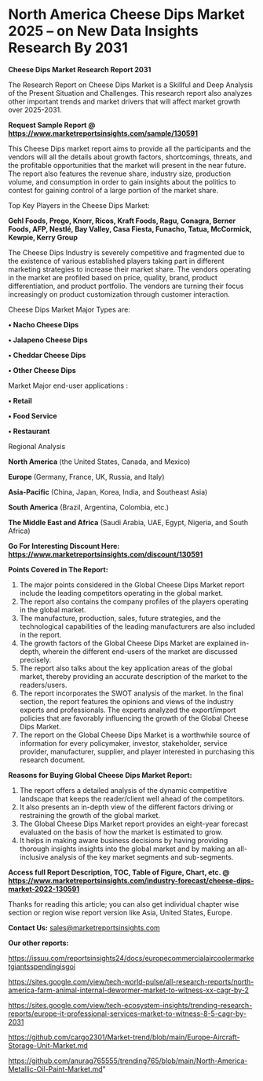 # North America Cheese Dips Market 2025 – on New Data Insights Research By 2031

<strong>Cheese Dips Market Research Report 2031</strong>

The Research Report on Cheese Dips Market is a Skillful and Deep Analysis of the Present Situation and Challenges. This research report also analyzes other important trends and market drivers that will affect market growth over 2025-2031.

<strong>Request Sample Report @ <a href=https://www.marketreportsinsights.com/sample/130591>https://www.marketreportsinsights.com/sample/130591</a></strong>

This Cheese Dips market report aims to provide all the participants and the vendors will all the details about growth factors, shortcomings, threats, and the profitable opportunities that the market will present in the near future. The report also features the revenue share, industry size, production volume, and consumption in order to gain insights about the politics to contest for gaining control of a large portion of the market share.

Top Key Players in the Cheese Dips Market:

<strong>Gehl Foods, Prego, Knorr, Ricos, Kraft Foods, Ragu, Conagra, Berner Foods, AFP, Nestlé, Bay Valley, Casa Fiesta, Funacho, Tatua, McCormick, Kewpie, Kerry Group</strong>

The Cheese Dips Industry is severely competitive and fragmented due to the existence of various established players taking part in different marketing strategies to increase their market share. The vendors operating in the market are profiled based on price, quality, brand, product differentiation, and product portfolio. The vendors are turning their focus increasingly on product customization through customer interaction.

Cheese Dips Market Major Types are:

<strong>• Nacho Cheese Dips

• Jalapeno Cheese Dips

• Cheddar Cheese Dips

• Other Cheese Dips</strong>

Market Major end-user applications :

<strong>• Retail

• Food Service

• Restaurant</strong>

Regional Analysis

</u><strong><b>North America</b></strong> (the United States, Canada, and Mexico)

<strong><b>Europe </b></strong>(Germany, France, UK, Russia, and Italy)

<strong><b>Asia-Pacific</b></strong> (China, Japan, Korea, India, and Southeast Asia)

<strong><b>South America</b></strong> (Brazil, Argentina, Colombia, etc.)

<strong><b>The Middle East and Africa</b></strong> (Saudi Arabia, UAE, Egypt, Nigeria, and South Africa)

<strong>Go For Interesting Discount Here: <a href=https://www.marketreportsinsights.com/discount/130591>https://www.marketreportsinsights.com/discount/130591</a></strong>

<strong>Points Covered in The Report:</strong>
<ol>
  <li>The major points considered in the Global Cheese Dips Market report include the leading competitors operating in the global market.</li>
  <li>The report also contains the company profiles of the players operating in the global market.</li>
  <li>The manufacture, production, sales, future strategies, and the technological capabilities of the leading manufacturers are also included in the report.</li>
  <li>The growth factors of the Global Cheese Dips Market are explained in-depth, wherein the different end-users of the market are discussed precisely.</li>
  <li>The report also talks about the key application areas of the global market, thereby providing an accurate description of the market to the readers/users.</li>
  <li>The report incorporates the SWOT analysis of the market. In the final section, the report features the opinions and views of the industry experts and professionals. The experts analyzed the export/import policies that are favorably influencing the growth of the Global Cheese Dips Market.</li>
  <li>The report on the Global Cheese Dips Market is a worthwhile source of information for every policymaker, investor, stakeholder, service provider, manufacturer, supplier, and player interested in purchasing this research document.</li>
</ol>
<strong>Reasons for Buying Global Cheese Dips Market Report:</strong>

<ol>
  <li>The report offers a detailed analysis of the dynamic competitive landscape that keeps the reader/client well ahead of the competitors.</li>
  <li>It also presents an in-depth view of the different factors driving or restraining the growth of the global market.</li>
  <li>The Global Cheese Dips Market report provides an eight-year forecast evaluated on the basis of how the market is estimated to grow.</li>
  <li>It helps in making aware business decisions by having providing thorough insights insights into the global market and by making an all-inclusive analysis of the key market segments and sub-segments.</li>
</ol>
<strong>Access full Report Description, TOC, Table of Figure, Chart, etc. @ <a href=https://www.marketreportsinsights.com/industry-forecast/cheese-dips-market-2022-130591>https://www.marketreportsinsights.com/industry-forecast/cheese-dips-market-2022-130591</a></strong>


Thanks for reading this article; you can also get individual chapter wise section or region wise report version like Asia, United States, Europe.

<strong>Contact Us:</strong>
sales@marketreportsinsights.com

<strong>Our other reports:</strong>

<a href=https://issuu.com/reportsinsights24/docs/europecommercialaircoolermarketgiantsspendingisgoi>https://issuu.com/reportsinsights24/docs/europecommercialaircoolermarketgiantsspendingisgoi</a>

<a href=https://sites.google.com/view/tech-world-pulse/all-research-reports/north-america-farm-animal-internal-dewormer-market-to-witness-xx-cagr-by-2>https://sites.google.com/view/tech-world-pulse/all-research-reports/north-america-farm-animal-internal-dewormer-market-to-witness-xx-cagr-by-2</a>

<a href=https://sites.google.com/view/tech-ecosystem-insights/trending-research-reports/europe-it-professional-services-market-to-witness-8-5-cagr-by-2031>https://sites.google.com/view/tech-ecosystem-insights/trending-research-reports/europe-it-professional-services-market-to-witness-8-5-cagr-by-2031</a>

<a href=https://github.com/cargo2301/Market-trend/blob/main/Europe-Aircraft-Storage-Unit-Market.md>https://github.com/cargo2301/Market-trend/blob/main/Europe-Aircraft-Storage-Unit-Market.md</a>

<a href=https://github.com/anurag765555/trending765/blob/main/North-America-Metallic-Oil-Paint-Market.md>https://github.com/anurag765555/trending765/blob/main/North-America-Metallic-Oil-Paint-Market.md</a>"
